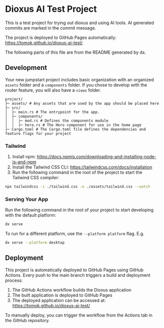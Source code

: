 # Dioxus AI Test Project

This is a test project for trying out dioxus and using AI tools.
AI generated commits are marked in the commit message.

The project is deployed to GitHub Pages automatically: https://tomok.github.io/dioxus-ai-test/

The following parts of this file are from the README generated by dx.

## Development

Your new jumpstart project includes basic organization with an organized `assets` folder and a `components` folder.
If you chose to develop with the router feature, you will also have a `views` folder.

```
project/
├─ assets/ # Any assets that are used by the app should be placed here
├─ src/
│  ├─ main.rs # The entrypoint for the app.
│  ├─ components/
│  │  ├─ mod.rs # Defines the components module
│  │  ├─ hero.rs # The Hero component for use in the home page
├─ Cargo.toml # The Cargo.toml file defines the dependencies and feature flags for your project
```

### Tailwind
1. Install npm: https://docs.npmjs.com/downloading-and-installing-node-js-and-npm
2. Install the Tailwind CSS CLI: https://tailwindcss.com/docs/installation
3. Run the following command in the root of the project to start the Tailwind CSS compiler:

```bash
npx tailwindcss -i ./tailwind.css -o ./assets/tailwind.css --watch
```

### Serving Your App

Run the following command in the root of your project to start developing with the default platform:

```bash
dx serve
```

To run for a different platform, use the `--platform platform` flag. E.g.
```bash
dx serve --platform desktop
```

## Deployment

This project is automatically deployed to GitHub Pages using GitHub Actions. Every push to the main branch triggers a build and deployment process:

1. The GitHub Actions workflow builds the Dioxus application
2. The built application is deployed to GitHub Pages
3. The deployed application can be accessed at: https://tomok.github.io/dioxus-ai-test/

To manually deploy, you can trigger the workflow from the Actions tab in the GitHub repository.


